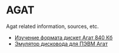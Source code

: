 # AGAT
Agat related information, sources, etc.

* [Изучение формата дискет Агат 840 Кб](docs/agat-840-analysis.md)
* [Эмулятор дисковода для ПЭВМ Агат](docs/agatdisk-emu.md)
